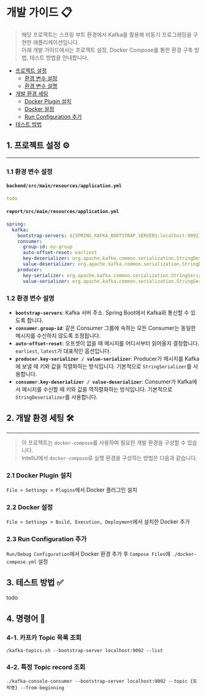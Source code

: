# 개발 가이드 📋
> 해당 프로젝트는 스프링 부트 환경에서 Kafka를 활용해 비동기 프로그래밍을 구현한 애플리케이션입니다.    
> 아래 개발 가이드에서는 프로젝트 설정, Docker Compose를 통한 환경 구축 방법, 테스트 방법을 안내합니다.
- [프로젝트 설정](#1-프로젝트-설정)
    - [환경 변수 설정](#11-환경-변수-설정)
    - [환경 변수 설명](#12-환경-변수-설명)
- [개발 환경 세팅](#2-개발-환경-세팅)
    - [Docker Plugin 설치](#21-docker-plugin-설치)
    - [Docker 설정](#22-docker-설정)
    - [Run Configuration 추가](#23-run-configuration-추가)
- [테스트 방법](#3-테스트-방법)


## 1. 프로젝트 설정 ⚙️

---

### 1.1 환경 변수 설정
#### `backend/src/main/resources/application.yml`
```yaml
todo

```
#### `report/src/main/resources/application.yml`
```yaml
spring:
  kafka:
    bootstrap-servers: ${SPRING_KAFKA_BOOTSTRAP_SERVERS:localhost:9092}
    consumer:
      group-id: my-group
      auto-offset-reset: earliest
      key-deserializer: org.apache.kafka.common.serialization.StringDeserializer
      value-deserializer: org.apache.kafka.common.serialization.StringDeserializer
    producer:
      key-serializer: org.apache.kafka.common.serialization.StringSerializer
      value-serializer: org.apache.kafka.common.serialization.StringSerializer

```
### 1.2 환경 변수 설명
- **`bootstrap-servers`**: Kafka 서버 주소. Spring Boot에서 Kafka와 통신할 수 있도록 합니다.
- **`consumer.group-id`**: 같은 Consumer 그룹에 속하는 모든 Consumer는 동일한 메시지를 수신하지 않도록 조정됩니다.
- **`auto-offset-reset`**: 오프셋이 없을 때 메시지를 어디서부터 읽어올지 결정합니다. `earliest`, `latest`가 대표적인 옵션입니다.
- **`producer.key-serializer / value-serializer`**: Producer가 메시지를 Kafka에 보낼 때 키와 값을 직렬화하는 방식입니다. 기본적으로 `StringSerializer`를 사용합니다.
- **`consumer.key-deserializer / value-deserializer`**: Consumer가 Kafka에서 메시지를 수신할 때 키와 값을 역직렬화하는 방식입니다. 기본적으로 `StringDeserializer`를 사용합니다.

## 2. 개발 환경 세팅 🛠️

---

> 이 프로젝트는 `docker-compose`를 사용하여 필요한 개발 환경을 구성할 수 있습니다.  
IntelliJ에서 `docker-compose`로 실행 환경을 구성하는 방법은 다음과 같습니다.


### 2.1 Docker Plugin 설치 
`File > Settings > Plugins`에서 Docker 플러그인 설치
### 2.2 Docker 설정 
`File > Settings > Build, Execution, Deployment`에서 설치한 Docker 추가
### 2.3 Run Configuration 추가 
`Run/Debug Configuration`에서 Docker 환경 추가 후 `Compose Files`에 `./docker-compose.yml` 설정

## 3. 테스트 방법 ✅
todo


## 4. 명령어 📂
### 4-1. 카프카 Topic 목록 조회
`/kafka-topics.sh --bootstrap-server localhost:9092 --list`
### 4-2. 특정 Topic record 조회
`./kafka-console-consumer --bootstrap-server localhost:9092 --topic {토픽명} --from-beginning`